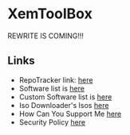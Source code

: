 # XemToolBox
REWRITE IS COMING!!!
## Links

- RepoTracker link: [here](https://repo-tracker.com/r/gh/xemulat/Windows-Toolkit)
- Software list is [here](https://github.com/xemulat/Windows-Toolkit/wiki/Software-List)
- Custom Software list is [here](https://github.com/xemulat/Windows-Toolkit/wiki/Custom-Software-List)
- Iso Downloader's Isos [here](https://github.com/xemulat/Windows-Toolkit/wiki/Custom-Software-List)
- How Can You Support Me [here](https://github.com/xemulat/Windows-Toolkit/wiki/How-can-you-support-me)
- Security Policy [here](https://github.com/xemulat/Windows-Toolkit/blob/main/SECURITY.md)

